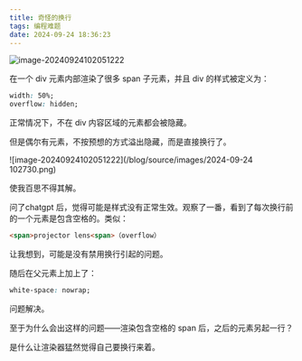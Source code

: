 ```yaml
---
title: 奇怪的换行
tags: 编程难题
date: 2024-09-24 18:36:23
---
```


![image-20240924102051222](/blog/source/images/image-20240924102051222.png)

在一个 div 元素内部渲染了很多 span 子元素，并且 div 的样式被定义为：

```css
width: 50%;
overflow: hidden;
```

正常情况下，不在 div 内容区域的元素都会被隐藏。

但是偶尔有元素，不按预想的方式溢出隐藏，而是直接换行了。

![image-20240924102051222](/blog/source/images/2024-09-24 102730.png)

使我百思不得其解。

问了chatgpt 后，觉得可能是样式没有正常生效。观察了一番，看到了每次换行前的一个元素是包含空格的。类似：

```html
<span>projector lens<span>（overflow）
```

让我想到，可能是没有禁用换行引起的问题。

随后在父元素上加上了：

```css
white-space: nowrap;
```

问题解决。

至于为什么会出这样的问题——渲染包含空格的 span 后，之后的元素另起一行？

是什么让渲染器猛然觉得自己要换行来着。

